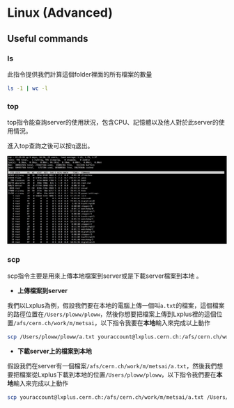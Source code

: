 # Linux \(Advanced\)

## Useful commands

### ls

此指令提供我們計算這個folder裡面的所有檔案的數量

```bash
ls -1 | wc -l
```

### top

top指令能查詢server的使用狀況，包含CPU、記憶體以及他人對於此server的使用情況。

進入top查詢之後可以按q退出。

![&#x6B64;&#x5716;&#x4EE5;lxplus&#x70BA;&#x4F8B;](../.gitbook/assets/top.png)



### scp

scp指令主要是用來上傳本地檔案到server或是下載server檔案到本地
。

* **上傳檔案到server**

我們以Lxplus為例，假設我們要在本地的電腦上傳一個叫`a.txt`的檔案，這個檔案的路徑位置在`/Users/ploww/ploww`，然後你想要把檔案上傳到Lxplus裡的這個位置`/afs/cern.ch/work/m/metsai`，以下指令我要在**本地**輸入來完成以上動作

```bash
scp /Users/ploww/ploww/a.txt youraccount@lxplus.cern.ch:/afs/cern.ch/work/m/metsai
```

* **下載server上的檔案到本地**

假設我們在server有一個檔案`/afs/cern.ch/work/m/metsai/a.txt`，然後我們想要把檔案從Lxplus下載到本地的位置`/Users/ploww/ploww`，以下指令我們要在**本地**輸入來完成以上動作

```bash
scp youraccount@lxplus.cern.ch:/afs/cern.ch/work/m/metsai/a.txt /Users/ploww/ploww 
```

